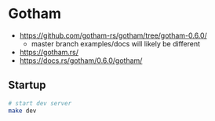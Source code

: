 # Gotham

- https://github.com/gotham-rs/gotham/tree/gotham-0.6.0/
  - master branch examples/docs will likely be different
- https://gotham.rs/
- https://docs.rs/gotham/0.6.0/gotham/

## Startup

```bash
# start dev server
make dev
```
